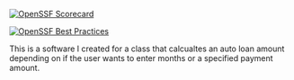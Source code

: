 [![OpenSSF Scorecard](https://api.securityscorecards.dev/projects/github.com/{DrakeAW}/{Auto-Loan-Calc}/badge)](https://securityscorecards.dev/viewer/?uri=github.com/{DrakeAW}/{Auto-Loan-Calc})

[![OpenSSF Best Practices](https://www.bestpractices.dev/projects/8595/badge)](https://www.bestpractices.dev/projects/8595)

This is a software I created for a class that calcualtes an auto loan amount depending on if the user wants to enter months or a specified payment amount.
